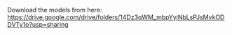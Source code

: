 Download the models from here:
https://drive.google.com/drive/folders/14Dz3qWM_mbpYyjNbLsPJsMvkODDVTy1o?usp=sharing
